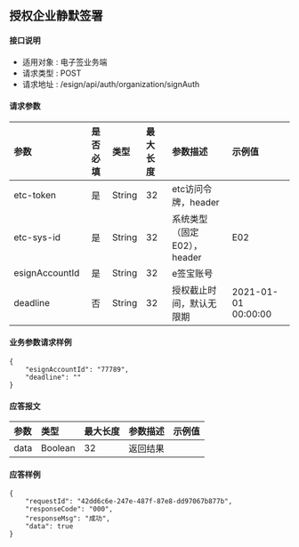 ## 授权企业静默签署

#### 接口说明

* 适用对象 : 电子签业务端
* 请求类型 : POST
* 请求地址 : /esign/api/auth/organization/signAuth


#### 请求参数
| 参数 | 是否必填 | 类型 | 最大长度 | 参数描述 | 示例值 |
|:----|:-------:|:-----|:-------|:--------|:------|
| etc-token | 是 | String | 32 | etc访问令牌，header |  |
| etc-sys-id | 是 | String | 32 | 系统类型（固定E02），header | E02 |
| esignAccountId | 是 | String | 32 | e签宝账号 |  |
| deadline | 否 | String | 32 | 授权截止时间，默认无限期 | 2021-01-01 00:00:00 |


#### 业务参数请求样例
```
{
	"esignAccountId": "77789",
	"deadline": ""
}
```

#### 应答报文

| 参数 | 类型 | 最大长度 | 参数描述 | 示例值 |
|:----|:----|:--------|:--------|:------|
| data | Boolean | 32 | 返回结果 |  |


#### 应答样例

```
{
    "requestId": "42dd6c6e-247e-487f-87e8-dd97067b877b",	
    "responseCode": "000",
	"responseMsg": "成功",
	"data": true
}
```